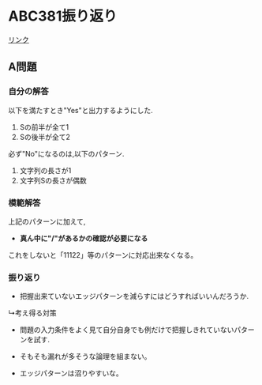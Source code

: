 # ABC381振り返り
[リンク](https://atcoder.jp/contests/abc381/tasks)
## A問題
### 自分の解答
以下を満たすとき"Yes"と出力するようにした.
1. Sの前半が全て1
2. Sの後半が全て2

必ず"No"になるのは,以下のパターン.
1. 文字列の長さが1
2. 文字列Sの長さが偶数

### 模範解答
上記のパターンに加えて,   
- **真ん中に"/"があるかの確認が必要になる**  

これをしないと「11122」等のパターンに対応出来なくなる。  

### 振り返り
- 把握出来ていないエッジパターンを減らすにはどうすればいいんだろうか.

↳考え得る対策
- 問題の入力条件をよく見て自分自身でも例だけで把握しきれていないパターンを試す.
- そもそも漏れが多そうな論理を組まない。

- エッジパターンは沼りやすいな。